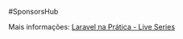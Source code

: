 #SponsorsHub

Mais informações: [Laravel na Prática - Live Series](https://bit.ly/laravel-na-pratica)
